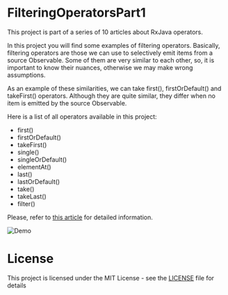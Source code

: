 # FilteringOperatorsPart1
This project is part of a series of 10 articles about RxJava operators.

In this project you will find some examples of filtering operators. Basically, filtering operators are those we can use to selectively emit items from a source Observable. Some of them are very similar to each other, so, it is important to know their nuances, otherwise we may make wrong assumptions.

As an example of these similarities, we can take first(), firstOrDefault() and takeFirst() operators. Although they are quite similar, they differ when no item is emitted by the source Observable.

Here is a list of all operators available in this project:

  - first()
  - firstOrDefault()
  - takeFirst()
  - single()
  - singleOrDefault()
  - elementAt()
  - last()
  - lastOrDefault()
  - take()
  - takeLast()
  - filter()


Please, refer to [this article](http://androidahead.com/2017/09/11/rxjava-operators-part-1-filtering-operators/) for detailed information.

![Demo](https://user-images.githubusercontent.com/4574670/30271016-17ba37a2-96c5-11e7-8ed9-39d9c2fb01ea.gif)

# License

This project is licensed under the MIT License - see the [LICENSE](LICENSE) file for details




